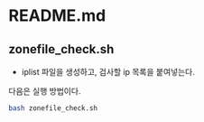# README.md

## zonefile_check.sh

- iplist 파일을 생성하고, 검사할 ip 목록을 붙여넣는다.

다음은 실행 방법이다.

```bash
bash zonefile_check.sh
```
